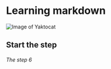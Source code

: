 # Learning markdown
![Image of Yaktocat](https://octodex.github.com/images/yaktocat.png)
## Start the step
###### The step 6
